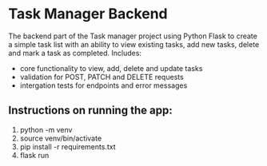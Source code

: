 # Task Manager Backend

The backend part of the Task manager project using Python Flask to create a simple task list with an ability to view existing tasks, add new tasks, delete and mark a task as completed. 
Includes:
- core functionality to view, add, delete and update tasks
- validation for POST, PATCH and DELETE requests
- intergation tests for endpoints and error messages

 ## Instructions on running the app:
  1. python -m venv
  2. source  venv/bin/activate
  3. pip install -r requirements.txt
  4. flask run
